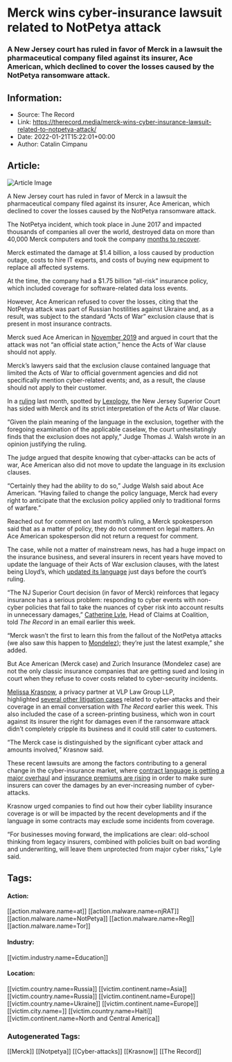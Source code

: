 # Merck wins cyber-insurance lawsuit related to NotPetya attack
### A New Jersey court has ruled in favor of Merck in a lawsuit the pharmaceutical company filed against its insurer, Ace American, which declined to cover the losses caused by the NotPetya ransomware attack.

## Information:
+ Source: The Record
+ Link: https://therecord.media/merck-wins-cyber-insurance-lawsuit-related-to-notpetya-attack/
+ Date: 2022-01-21T15:22:01+00:00
+ Author: Catalin Cimpanu


## Article:
![Article Image](https://therecord.media/wp-content/uploads/2022/01/columns-court.jpg)

A New Jersey court has ruled in favor of Merck in a lawsuit the pharmaceutical company filed against its insurer, Ace American, which declined to cover the losses caused by the NotPetya ransomware attack.


The NotPetya incident, which took place in June 2017 and impacted thousands of companies all over the world, destroyed data on more than 40,000 Merck computers and took the company [months to recover](https://twitter.com/campuscodi/status/892421947145027586).


Merck estimated the damage at $1.4 billion, a loss caused by production outage, costs to hire IT experts, and costs of buying new equipment to replace all affected systems.


At the time, the company had a $1.75 billion “all-risk” insurance policy, which included coverage for software-related data loss events.


However, Ace American refused to cover the losses, citing that the NotPetya attack was part of Russian hostilities against Ukraine and, as a result, was subject to the standard “Acts of War” exclusion clause that is present in most insurance contracts.


Merck sued Ace American in [November 2019](https://www.insurancejournal.com/news/national/2019/12/03/550039.htm) and argued in court that the attack was not “an official state action,” hence the Acts of War clause should not apply.


Merck’s lawyers said that the exclusion clause contained language that limited the Acts of War to official government agencies and did not specifically mention cyber-related events; and, as a result, the clause should not apply to their customer.


In a [ruling](https://www.documentcloud.org/documents/21183337-merck-v-ace-american) last month, spotted by [Lexology](https://www.lexology.com/library/detail.aspx?g=e45913c8-1f04-4d34-b6da-770dee9a080b), the New Jersey Superior Court has sided with Merck and its strict interpretation of the Acts of War clause.


“Given the plain meaning of the language in the exclusion, together with the foregoing examination of the applicable caselaw, the court unhesitatingly finds that the exclusion does not apply,” Judge Thomas J. Walsh wrote in an opinion justifying the ruling.


The judge argued that despite knowing that cyber-attacks can be acts of war, Ace American also did not move to update the language in its exclusion clauses.


“Certainly they had the ability to do so,” Judge Walsh said about Ace American. “Having failed to change the policy language, Merck had every right to anticipate that the exclusion policy applied only to traditional forms of warfare.”


Reached out for comment on last month’s ruling, a Merck spokesperson said that as a matter of policy, they do not comment on legal matters. An Ace American spokesperson did not return a request for comment.


The case, while not a matter of mainstream news, has had a huge impact on the insurance business, and several insurers in recent years have moved to update the language of their Acts of War exclusion clauses, with the latest being Lloyd’s, which [updated its language](https://www.lmalloyds.com/LMA/News/LMA_bulletins/LMA_Bulletins/LMA21-042-PD.aspx) just days before the court’s ruling.


“The NJ Superior Court decision (in favor of Merck) reinforces that legacy insurance has a serious problem: responding to cyber events with non-cyber policies that fail to take the nuances of cyber risk into account results in unnecessary damages,” [Catherine Lyle](https://www.linkedin.com/in/catherine-lyle-2769b5114/), Head of Claims at Coalition, told *The Record* in an email earlier this week.


“Merck wasn’t the first to learn this from the fallout of the NotPetya attacks (we also saw this happen to [Mondelez](https://www.ft.com/content/8db7251c-1411-11e9-a581-4ff78404524e)); they’re just the latest example,” she added.


But Ace American (Merck case) and Zurich Insurance (Mondelez case) are not the only classic insurance companies that are getting sued and losing in court when they refuse to cover costs related to cyber-security incidents.


[Melissa Krasnow](https://www.vlplawgroup.com/attorneys/melissa-krasnow/), a privacy partner at VLP Law Group LLP, highlighted [several other litigation cases](https://www.insurancejournal.com/magazines/mag-features/2021/08/16/627105.htm) related to cyber-attacks and their coverage in an email conversation with *The Record* earlier this week. This also included the case of a screen-printing business, which won in court against its insurer the right for damages even if the ransomware attack didn’t completely cripple its business and it could still cater to customers.


“The Merck case is distinguished by the significant cyber attack and amounts involved,” Krasnow said.


These recent lawsuits are among the factors contributing to a general change in the cyber-insurance market, where [contract language is getting a major overhaul](https://www.insurancejournal.com/news/national/2021/07/21/623533.htm) and [insurance premiums are rising](https://www.fitchratings.com/research/us-public-finance/rising-insurance-costs-add-to-us-public-finance-cyber-pressures-18-11-2021) in order to make sure insurers can cover the damages by an ever-increasing number of cyber-attacks.


Krasnow urged companies to find out how their cyber liability insurance coverage is or will be impacted by the recent developments and if the language in some contracts may exclude some incidents from coverage.


“For businesses moving forward, the implications are clear: old-school thinking from legacy insurers, combined with policies built on bad wording and underwriting, will leave them unprotected from major cyber risks,” Lyle said.





## Tags:

#### Action:
[[action.malware.name=at]] [[action.malware.name=njRAT]] [[action.malware.name=NotPetya]] [[action.malware.name=Reg]] [[action.malware.name=Tor]]

#### Industry:
[[victim.industry.name=Education]]

#### Location:
[[victim.country.name=Russia]] [[victim.continent.name=Asia]] [[victim.country.name=Russia]] [[victim.continent.name=Europe]] [[victim.country.name=Ukraine]] [[victim.continent.name=Europe]] [[victim.city.name=]] [[victim.country.name=Haiti]] [[victim.continent.name=North and Central America]]

### Autogenerated Tags:
[[Merck]] [[Notpetya]] [[Cyber-attacks]] [[Krasnow]] [[The Record]]

